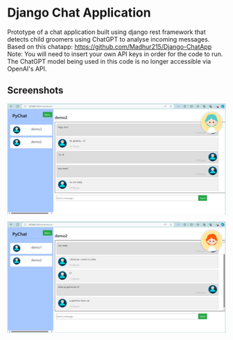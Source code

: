 
# Django Chat Application

Prototype of a chat application built using django rest framework 
that detects child groomers using ChatGPT to analyse incoming messages. 
Based on this chatapp: https://github.com/Madhur215/Django-ChatApp
Note: You will need to insert your own API keys in order for the code to run. The ChatGPT model being used in this code is no longer accessible via OpenAI's API.

## Screenshots

![image](/chat1.png)

![image](/chat2.png)
